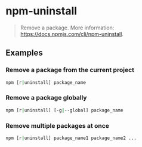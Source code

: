 # npm-uninstall

> Remove a package. More information: <https://docs.npmjs.com/cli/npm-uninstall>.

## Examples

### Remove a package from the current project

```bash
npm [r|uninstall] package_name
```

### Remove a package globally

```bash
npm [r|uninstall] [-g|--global] package_name
```

### Remove multiple packages at once

```bash
npm [r|uninstall] package_name1 package_name2 ...
```
